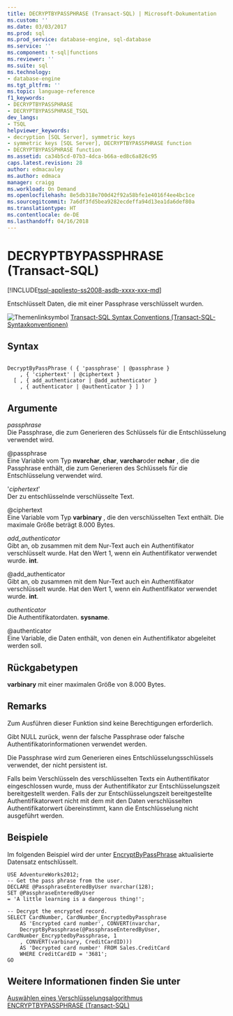 ```yaml
---
title: DECRYPTBYPASSPHRASE (Transact-SQL) | Microsoft-Dokumentation
ms.custom: ''
ms.date: 03/03/2017
ms.prod: sql
ms.prod_service: database-engine, sql-database
ms.service: ''
ms.component: t-sql|functions
ms.reviewer: ''
ms.suite: sql
ms.technology:
- database-engine
ms.tgt_pltfrm: ''
ms.topic: language-reference
f1_keywords:
- DECRYPTBYPASSPHRASE
- DECRYPTBYPASSPHRASE_TSQL
dev_langs:
- TSQL
helpviewer_keywords:
- decryption [SQL Server], symmetric keys
- symmetric keys [SQL Server], DECRYPTBYPASSPHRASE function
- DECRYPTBYPASSPHRASE function
ms.assetid: ca34b5cd-07b3-4dca-b66a-ed8c6a826c95
caps.latest.revision: 28
author: edmacauley
ms.author: edmaca
manager: craigg
ms.workload: On Demand
ms.openlocfilehash: 8e5db318e700d42f92a58bfe1e4016f4ee4bc1ce
ms.sourcegitcommit: 7a6df3fd5bea9282ecdeffa94d13ea1da6def80a
ms.translationtype: HT
ms.contentlocale: de-DE
ms.lasthandoff: 04/16/2018
---
```

# <a name="decryptbypassphrase-transact-sql"></a>DECRYPTBYPASSPHRASE (Transact-SQL)
[!INCLUDE[tsql-appliesto-ss2008-asdb-xxxx-xxx-md](../../includes/tsql-appliesto-ss2008-asdb-xxxx-xxx-md.md)]

  Entschlüsselt Daten, die mit einer Passphrase verschlüsselt wurden.  
  
 ![Themenlinksymbol](../../database-engine/configure-windows/media/topic-link.gif "Topic link icon") [Transact-SQL Syntax Conventions (Transact-SQL-Syntaxkonventionen)](../../t-sql/language-elements/transact-sql-syntax-conventions-transact-sql.md)  
  
## <a name="syntax"></a>Syntax  
  
```  
  
DecryptByPassPhrase ( { 'passphrase' | @passphrase }   
    , { 'ciphertext' | @ciphertext }  
  [ , { add_authenticator | @add_authenticator }  
    , { authenticator | @authenticator } ] )  
```  
  
## <a name="arguments"></a>Argumente  
 *passphrase*  
 Die Passphrase, die zum Generieren des Schlüssels für die Entschlüsselung verwendet wird.  
  
 @passphrase  
 Eine Variable vom Typ **nvarchar**, **char**, **varchar**oder **nchar** , die die Passphrase enthält, die zum Generieren des Schlüssels für die Entschlüsselung verwendet wird.  
  
 '*ciphertext*'  
 Der zu entschlüsselnde verschlüsselte Text.  
  
 @ciphertext  
 Eine Variable vom Typ **varbinary** , die den verschlüsselten Text enthält. Die maximale Größe beträgt 8.000 Bytes.  
  
 *add_authenticator*  
 Gibt an, ob zusammen mit dem Nur-Text auch ein Authentifikator verschlüsselt wurde. Hat den Wert 1, wenn ein Authentifikator verwendet wurde. **int**.  
  
 @add_authenticator  
 Gibt an, ob zusammen mit dem Nur-Text auch ein Authentifikator verschlüsselt wurde. Hat den Wert 1, wenn ein Authentifikator verwendet wurde. **int**.  
  
 *authenticator*  
 Die Authentifikatordaten. **sysname**.  
  
 @authenticator  
 Eine Variable, die Daten enthält, von denen ein Authentifikator abgeleitet werden soll.  
  
## <a name="return-types"></a>Rückgabetypen  
 **varbinary** mit einer maximalen Größe von 8.000 Bytes.  
  
## <a name="remarks"></a>Remarks  
 Zum Ausführen dieser Funktion sind keine Berechtigungen erforderlich.  
  
 Gibt NULL zurück, wenn der falsche Passphrase oder falsche Authentifikatorinformationen verwendet werden.  
  
 Die Passphrase wird zum Generieren eines Entschlüsselungsschlüssels verwendet, der nicht persistent ist.  
  
 Falls beim Verschlüsseln des verschlüsselten Texts ein Authentifikator eingeschlossen wurde, muss der Authentifikator zur Entschlüsselungszeit bereitgestellt werden. Falls der zur Entschlüsselungszeit bereitgestellte Authentifikatorwert nicht mit dem mit den Daten verschlüsselten Authentifikatorwert übereinstimmt, kann die Entschlüsselung nicht ausgeführt werden.  
  
## <a name="examples"></a>Beispiele  
 Im folgenden Beispiel wird der unter [EncryptByPassPhrase](../../t-sql/functions/encryptbypassphrase-transact-sql.md) aktualisierte Datensatz entschlüsselt.  
  
```  
USE AdventureWorks2012;  
-- Get the pass phrase from the user.  
DECLARE @PassphraseEnteredByUser nvarchar(128);  
SET @PassphraseEnteredByUser   
= 'A little learning is a dangerous thing!';  
  
-- Decrypt the encrypted record.  
SELECT CardNumber, CardNumber_EncryptedbyPassphrase   
    AS 'Encrypted card number', CONVERT(nvarchar,  
    DecryptByPassphrase(@PassphraseEnteredByUser, CardNumber_EncryptedbyPassphrase, 1   
    , CONVERT(varbinary, CreditCardID)))  
    AS 'Decrypted card number' FROM Sales.CreditCard   
    WHERE CreditCardID = '3681';  
GO  
```  
  
## <a name="see-also"></a>Weitere Informationen finden Sie unter  
 [Auswählen eines Verschlüsselungsalgorithmus](../../relational-databases/security/encryption/choose-an-encryption-algorithm.md)   
 [ENCRYPTBYPASSPHRASE &#40;Transact-SQL&#41;](../../t-sql/functions/encryptbypassphrase-transact-sql.md)  
  
  

